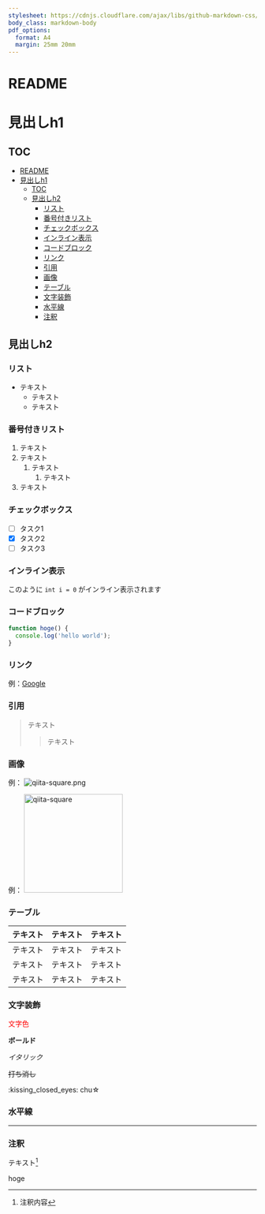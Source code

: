 ```yaml
---
stylesheet: https://cdnjs.cloudflare.com/ajax/libs/github-markdown-css/2.10.0/github-markdown.min.css
body_class: markdown-body
pdf_options:
  format: A4
  margin: 25mm 20mm
---
```


# README

# 見出しh1

## TOC

- [README](#readme)
- [見出しh1](#見出しh1)
  - [TOC](#toc)
  - [見出しh2](#見出しh2)
    - [リスト](#リスト)
    - [番号付きリスト](#番号付きリスト)
    - [チェックボックス](#チェックボックス)
    - [インライン表示](#インライン表示)
    - [コードブロック](#コードブロック)
    - [リンク](#リンク)
    - [引用](#引用)
    - [画像](#画像)
    - [テーブル](#テーブル)
    - [文字装飾](#文字装飾)
    - [水平線](#水平線)
    - [注釈](#注釈)

## 見出しh2

### リスト

- テキスト
  - テキスト
  - テキスト

### 番号付きリスト

1. テキスト
2. テキスト
   1. テキスト
      1. テキスト
3. テキスト

### チェックボックス

- [ ] タスク1
- [x] タスク2
- [ ] タスク3

### インライン表示

このように `int i = 0` がインライン表示されます

### コードブロック

```js:main.js
function hoge() {
  console.log('hello world');
}
```

### リンク

例：[Google](https://www.google.co.jp/)

### 引用

> テキスト
>> テキスト

### 画像

例： ![qiita-square.png](https://qiita-image-store.s3.amazonaws.com/0/126861/90386757-fd96-8ba6-3477-485669713c55.png "qiita-square")

例： <img width="200" alt="qiita-square" src="https://qiita-image-store.s3.amazonaws.com/0/126861/90386757-fd96-8ba6-3477-485669713c55.png">

### テーブル

| テキスト | テキスト | テキスト |
| :--- | :---: | ---:|
| テキスト | テキスト | テキスト |
| テキスト | テキスト | テキスト |
| テキスト | テキスト | テキスト |

### 文字装飾

<font color="Red">文字色</font>

**ボールド**

*イタリック*

~~打ち消し~~

\:kissing_closed_eyes: chu☆

### 水平線

---

### 注釈

テキスト[^1]
[^1]: 注釈内容

hoge
